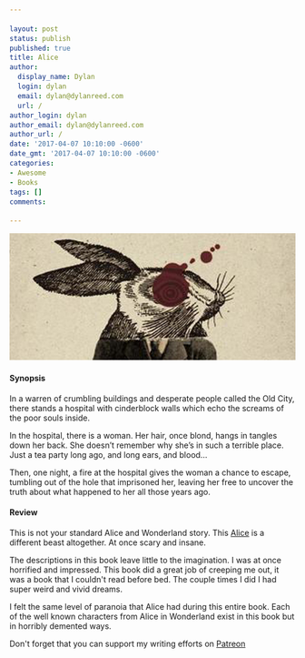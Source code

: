 ```yaml
---

layout: post
status: publish
published: true
title: Alice
author:
  display_name: Dylan
  login: dylan
  email: dylan@dylanreed.com
  url: /
author_login: dylan
author_email: dylan@dylanreed.com
author_url: /
date: '2017-04-07 10:10:00 -0600'
date_gmt: '2017-04-07 10:10:00 -0600'
categories:
- Awesome
- Books
tags: []
comments:

---
```

<a href="https://www.amazon.com/gp/product/0425266796/ref=as_li_tl?ie=UTF8&tag=dylanreed06-20">![Alice](https://raw.githubusercontent.com/dylanreed/dylan.blog/gh-pages/images/book-review/alice.jpg)</a>

<h4>Synopsis</h4>

In a warren of crumbling buildings and desperate people called the Old City, there stands a hospital with cinderblock walls which echo the screams of the poor souls inside.

In the hospital, there is a woman. Her hair, once blond, hangs in tangles down her back. She doesn’t remember why she’s in such a terrible place. Just a tea party long ago, and long ears, and blood…

Then, one night, a fire at the hospital gives the woman a chance to escape, tumbling out of the hole that imprisoned her, leaving her free to uncover the truth about what happened to her all those years ago.

<h4>Review</h4>

This is not your standard Alice and Wonderland story. This [Alice](https://www.amazon.com/gp/product/0425266796/ref=as_li_tl?ie=UTF8&tag=dylanreed06-20) is a different beast altogether. At once scary and insane. 

The descriptions in this book leave little to the imagination. I was at once horrified and impressed. This book did a great job of creeping me out, it was a book that I couldn't read before bed. The couple times I did I had super weird and vivid dreams. 

I felt the same level of paranoia that Alice had during this entire book. Each of the well known characters from Alice in Wonderland exist in this book but in horribly demented ways. 

Don't forget that you can support my writing efforts on [Patreon](https://www.patreon.com/dylanreed)